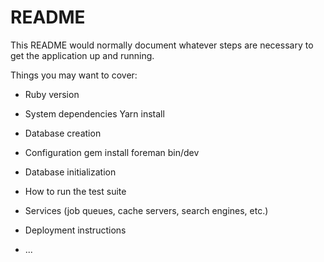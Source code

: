 # README

This README would normally document whatever steps are necessary to get the
application up and running.

Things you may want to cover:

* Ruby version

* System dependencies
  Yarn install

* Database creation

* Configuration
  gem install foreman
  bin/dev

* Database initialization

* How to run the test suite

* Services (job queues, cache servers, search engines, etc.)

* Deployment instructions

* ...

